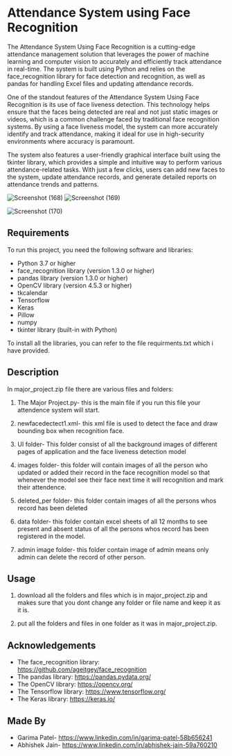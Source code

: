# Attendance System using Face Recognition

The Attendance System Using Face Recognition is a cutting-edge attendance management solution that leverages the power of machine learning and computer vision to accurately and efficiently track attendance in real-time. The system is built using Python and relies on the face_recognition library for face detection and recognition, as well as pandas for handling Excel files and updating attendance records.

One of the standout features of the Attendance System Using Face Recognition is its use of face liveness detection. This technology helps ensure that the faces being detected are real and not just static images or videos, which is a common challenge faced by traditional face recognition systems. By using a face liveness model, the system can more accurately identify and track attendance, making it ideal for use in high-security environments where accuracy is paramount.

The system also features a user-friendly graphical interface built using the tkinter library, which provides a simple and intuitive way to perform various attendance-related tasks. With just a few clicks, users can add new faces to the system, update attendance records, and generate detailed reports on attendance trends and patterns.


![Screenshot (168)](https://user-images.githubusercontent.com/117164257/233001988-b4ae2c70-87b4-48ac-90f5-9ae88efbe484.png) ![Screenshot (169)](https://user-images.githubusercontent.com/117164257/233002415-e07e2b74-48fc-4bdc-be74-b6c22d8da3e1.png)

![Screenshot (170)](https://user-images.githubusercontent.com/117164257/233002554-913c10a5-baf3-4cce-ab65-1e529125a1dc.png)


## Requirements


To run this project, you need the following software and libraries:

* Python 3.7 or higher
* face_recognition library (version 1.3.0 or higher)
* pandas library (version 1.3.0 or higher)
* OpenCV library (version 4.5.3 or higher)
* tkcalendar
* Tensorflow
* Keras
* Pillow
* numpy
* tkinter library (built-in with Python)

To install all the libraries, you can refer to the file requirments.txt which i have provided.

## Description

In major_project.zip file there are various files and folders:

1. The Major Project.py- this is the main file if you run this file your attendence system will start.

2. newfacedectect1.xml- this xml file is used to detect the face and draw bounding box when recognition face.

3. UI folder-  This folder consist of all the background images of different pages of application and the face liveness detection model

4. images folder- this folder will contain images of all the person who updated or added their record in the face recognition model so that whenever the model see their face next time it will recognition and mark their attendence.

5. deleted_per folder- this folder contain images of all the persons whos record has been deleted

6. data folder- this folder contain excel sheets of all 12 months to see present and absent status of all the persons whos record has been registered in the model.

7. admin image folder- this folder contain image of admin means only admin can delete the record of other person.

## Usage

1. download all the folders and files which is in major_project.zip and makes sure that you dont change any folder or file name and keep it as it is.

2. put all the folders and files in one folder as it was in major_project.zip.


## Acknowledgements

* The face_recognition library: https://github.com/ageitgey/face_recognition
* The pandas library: https://pandas.pydata.org/
* The OpenCV library: https://opencv.org/
* The Tensorflow library: https://www.tensorflow.org/
* The Keras library: https://keras.io/

## Made By

- Garima Patel- https://www.linkedin.com/in/garima-patel-58b656241
- Abhishek Jain- https://www.linkedin.com/in/abhishek-jain-59a760210





